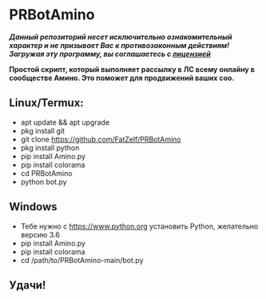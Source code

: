 # PRBotAmino
***Данный репозиторий несет исключительно ознакомительный характер и не призывает Вас к противозаконным действиям! Загружая эту программу, вы соглашаетесь с [лицензией](https://github.com/FatZelf/PRBotAmino/blob/main/LICENSE)***

**Простой скрипт, который выполняет рассылку в ЛС всему онлайну в сообществе Амино. Это поможет для продвижений ваших соо.**

## Linux/Termux:
- apt update && apt upgrade
- pkg install git
- git clone https://github.com/FatZelf/PRBotAmino
- pkg install python
- pip install Amino.py
- pip install colorama
- cd PRBotAmino
- python bot.py

## Windows
- Тебе нужно с https://www.python.org установить Python, желательно версию 3.6
- pip install Amino.py
- pip install colorama
- cd /path/to/PRBotAmino-main/bot.py

## Удачи!
